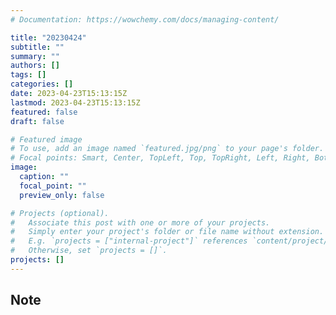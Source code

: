 ```yaml
---
# Documentation: https://wowchemy.com/docs/managing-content/

title: "20230424"
subtitle: ""
summary: ""
authors: []
tags: []
categories: []
date: 2023-04-23T15:13:15Z
lastmod: 2023-04-23T15:13:15Z
featured: false
draft: false

# Featured image
# To use, add an image named `featured.jpg/png` to your page's folder.
# Focal points: Smart, Center, TopLeft, Top, TopRight, Left, Right, BottomLeft, Bottom, BottomRight.
image:
  caption: ""
  focal_point: ""
  preview_only: false

# Projects (optional).
#   Associate this post with one or more of your projects.
#   Simply enter your project's folder or file name without extension.
#   E.g. `projects = ["internal-project"]` references `content/project/deep-learning/index.md`.
#   Otherwise, set `projects = []`.
projects: []
---
```


## Note

